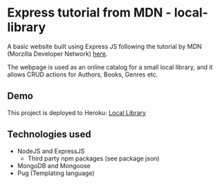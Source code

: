 # Express tutorial from MDN - local-library

A basic website built using Express JS following the tutorial by MDN (Morzilla Developer Network) [here](https://developer.mozilla.org/en-US/docs/Learn/Server-side/Express_Nodejs/Introduction).

The webpage is used as an online catalog for a small local library, and it allows CRUD actions for Authors, Books, Genres etc.

## Demo

This project is deployed to Heroku:
[Local Library](https://safe-bayou-99430.herokuapp.com/catalog)

## Technologies used

- NodeJS and ExpressJS
  - Third party npm packages (see package json)
- MongoDB and Mongoose
- Pug (Templating language)

